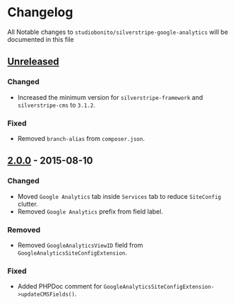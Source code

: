 # Changelog

All Notable changes to `studiobonito/silverstripe-google-analytics` will be documented in this file

## [Unreleased]
### Changed
- Increased the minimum version for `silverstripe-framework` and `silverstripe-cms` to `3.1.2`.
### Fixed
- Removed `branch-alias` from `composer.json`.

## [2.0.0] - 2015-08-10
### Changed
- Moved `Google Analytics` tab inside `Services` tab to reduce `SiteConfig` clutter.
- Removed `Google Analytics` prefix from field label.

### Removed
- Removed `GoogleAnalyticsViewID` field from `GoogleAnalyticsSiteConfigExtension`.

### Fixed
- Added PHPDoc comment for `GoogleAnalyticsSiteConfigExtension->updateCMSFields()`.

[Unreleased]: https://github.com/studiobonito/silverstripe-google-analytics/compare/2.0.0...HEAD
[2.0.0]: https://github.com/studiobonito/silverstripe-google-analytics/compare/1.0.0...2.0.0